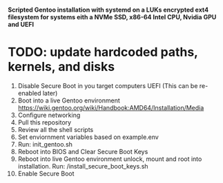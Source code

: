 #### Scripted Gentoo installation with systemd on a LUKs encrypted ext4 filesystem for systems eith a NVMe SSD, x86-64 Intel CPU, Nvidia GPU and UEFI

# TODO: update hardcoded paths, kernels, and disks

1. Disable Secure Boot in you target computers UEFI (This can be re-enabled later)
2. Boot into a live Gentoo environment https://wiki.gentoo.org/wiki/Handbook:AMD64/Installation/Media
3. Configure networking
4. Pull this repository
5. Review all the shell scripts
6. Set enviornment variables based on example.env
7. Run: init_gentoo.sh
8. Reboot into BIOS and Clear Secure Boot Keys
9. Reboot into live Gentoo environment unlock, mount and root into installation. Run: /install_secure_boot_keys.sh
10. Enable Secure Boot
